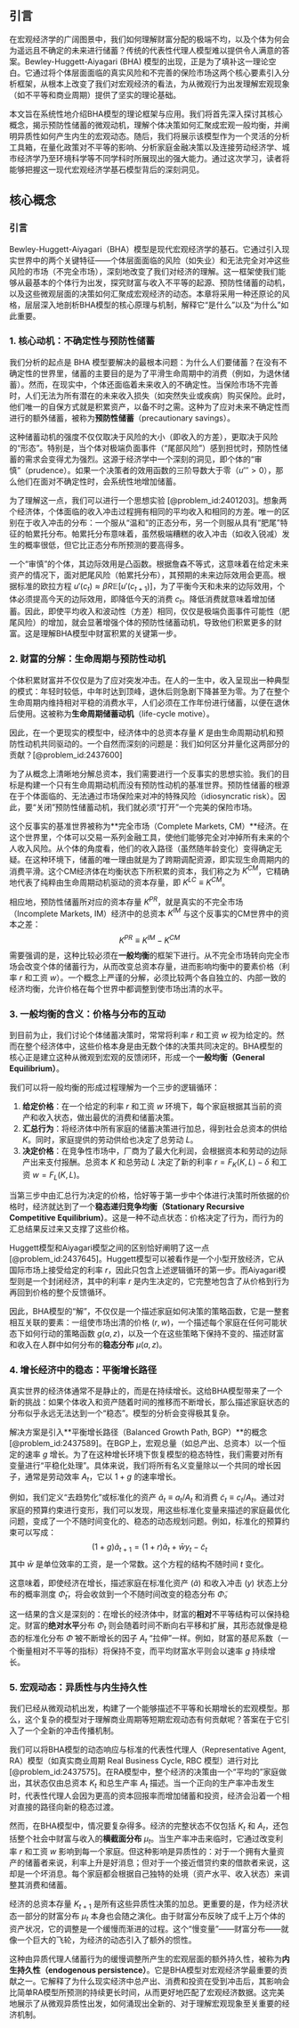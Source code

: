 ## 引言
在宏观经济学的广阔图景中，我们如何理解财富分配的极端不均，以及个体为何会为遥远且不确定的未来进行储蓄？传统的代表性代理人模型难以提供令人满意的答案。Bewley-Huggett-Aiyagari (BHA) 模型的出现，正是为了填补这一理论空白。它通过将个体层面面临的真实风险和不完善的保险市场这两个核心要素引入分析框架，从根本上改变了我们对宏观经济的看法，为从微观行为出发理解宏观现象（如不平等和商业周期）提供了坚实的理论基础。

本文旨在系统性地介绍BHA模型的理论框架与应用。我们将首先深入探讨其核心概念，揭示预防性储蓄的微观动机，理解个体决策如何汇聚成宏观一般均衡，并阐明异质性如何产生内生的宏观动态。随后，我们将展示该模型作为一个灵活的分析工具箱，在量化政策对不平等的影响、分析家庭金融决策以及连接劳动经济学、城市经济学乃至环境科学等不同学科时所展现出的强大能力。通过这次学习，读者将能够把握这一现代宏观经济学基石模型背后的深刻洞见。

## 核心概念

### 引言

Bewley-Huggett-Aiyagari（BHA）模型是现代宏观经济学的基石。它通过引入现实世界中的两个关键特征——个体层面面临的风险（如失业）和无法完全对冲这些风险的市场（不完全市场），深刻地改变了我们对经济的理解。这一框架使我们能够从最基本的个体行为出发，探究财富与收入不平等的起源、预防性储蓄的动机，以及这些微观层面的决策如何汇聚成宏观经济的动态。本章将采用一种还原论的风格，层层深入地剖析BHA模型的核心原理与机制，解释它“是什么”以及“为什么”如此重要。

### 1. 核心动机：不确定性与预防性储蓄

我们分析的起点是 BHA 模型要解决的最根本问题：为什么人们要储蓄？在没有不确定性的世界里，储蓄的主要目的是为了平滑生命周期中的消费（例如，为退休储蓄）。然而，在现实中，个体还面临着未来收入的不确定性。当保险市场不完善时，人们无法为所有潜在的未来收入损失（如突然失业或疾病）购买保险。此时，他们唯一的自保方式就是积累资产，以备不时之需。这种为了应对未来不确定性而进行的额外储蓄，被称为**预防性储蓄**（precautionary savings）。

这种储蓄动机的强度不仅仅取决于风险的大小（即收入的方差），更取决于风险的“形态”。特别是，当个体对极端负面事件（“尾部风险”）感到担忧时，预防性储蓄的需求会变得尤为强烈。这源于经济学中一个深刻的洞见，即个体的“审慎”（prudence）。如果一个决策者的效用函数的三阶导数大于零（$u''' > 0$），那么他们在面对不确定性时，会系统性地增加储蓄。

为了理解这一点，我们可以进行一个思想实验 [@problem_id:2401203]。想象两个经济体，个体面临的收入冲击过程拥有相同的平均收入和相同的方差。唯一的区别在于收入冲击的分布：一个服从“温和”的正态分布，另一个则服从具有“肥尾”特征的帕累托分布。帕累托分布意味着，虽然极端糟糕的收入冲击（如收入锐减）发生的概率很低，但它比正态分布所预测的要高得多。

一个“审慎”的个体，其边际效用是凸函数。根据詹森不等式，这意味着在给定未来资产的情况下，面对肥尾风险（帕累托分布），其预期的未来边际效用会更高。根据标准的欧拉方程 $u'(c_t) \approx \beta R \mathbb{E}[u'(c_{t+1})]$，为了平衡今天和未来的边际效用，个体必须提高今天的边际效用，即降低今天的消费 $c_t$。降低消费就意味着增加储蓄。因此，即使平均收入和波动性（方差）相同，仅仅是极端负面事件可能性（肥尾风险）的增加，就会显著增强个体的预防性储蓄动机，导致他们积累更多的财富。这是理解BHA模型中财富积累的关键第一步。

### 2. 财富的分解：生命周期与预防性动机

个体积累财富并不仅仅是为了应对突发冲击。在人的一生中，收入呈现出一种典型的模式：年轻时较低，中年时达到顶峰，退休后则急剧下降甚至为零。为了在整个生命周期内维持相对平稳的消费水平，人们必须在工作年份进行储蓄，以便在退休后使用。这被称为**生命周期储蓄动机**（life-cycle motive）。

因此，在一个更现实的模型中，经济体中的总资本存量 $K$ 是由生命周期动机和预防性动机共同驱动的。一个自然而深刻的问题是：我们如何区分并量化这两部分的贡献？[@problem_id:2437600]

为了从概念上清晰地分解总资本，我们需要进行一个反事实的思想实验。我们的目标是构建一个只有生命周期动机而没有预防性动机的基准世界。预防性储蓄的根源在于个体面临的、无法通过市场保险来对冲的特殊风险（idiosyncratic risk）。因此，要“关闭”预防性储蓄动机，我们就必须“打开”一个完美的保险市场。

这个反事实的基准世界被称为**完全市场（Complete Markets, CM）**经济。在这个世界里，个体可以交易一系列金融工具，使他们能够完全对冲掉所有未来的个人收入风险。从个体的角度看，他们的收入路径（虽然随年龄变化）变得确定无疑。在这种环境下，储蓄的唯一理由就是为了跨期调配资源，即实现生命周期内的消费平滑。这个CM经济体在均衡状态下所积累的资本，我们称之为 $K^{CM}$，它精确地代表了纯粹由生命周期动机驱动的资本存量，即 $K^{LC} \equiv K^{CM}$。

相应地，预防性储蓄所对应的资本存量 $K^{PR}$，就是真实的不完全市场（Incomplete Markets, IM）经济中的总资本 $K^{IM}$ 与这个反事实的CM世界中的资本之差：
$$
K^{PR} \equiv K^{IM} - K^{CM}
$$
需要强调的是，这种比较必须在**一般均衡**的框架下进行。从不完全市场转向完全市场会改变个体的储蓄行为，从而改变总资本存量，进而影响均衡中的要素价格（利率 $r$ 和工资 $w$）。一个概念上严谨的分解，必须比较两个各自独立的、内部一致的经济均衡，允许价格在每个世界中都调整到使市场出清的水平。

### 3. 一般均衡的含义：价格与分布的互动

到目前为止，我们讨论个体储蓄决策时，常常将利率 $r$ 和工资 $w$ 视为给定的。然而在整个经济体中，这些价格本身是由无数个体的决策共同决定的。BHA模型的核心正是建立这种从微观到宏观的反馈闭环，形成一个**一般均衡（General Equilibrium）**。

我们可以将一般均衡的形成过程理解为一个三步的逻辑循环：
1.  **给定价格**：在一个给定的利率 $r$ 和工资 $w$ 环境下，每个家庭根据其当前的资产和收入状态，做出最优的消费和储蓄决策。
2.  **汇总行为**：将经济体中所有家庭的储蓄决策进行加总，得到社会总资本的供给 $K$。同时，家庭提供的劳动供给也决定了总劳动 $L$。
3.  **决定价格**：在竞争性市场中，厂商为了最大化利润，会根据资本和劳动的边际产出来支付报酬。总资本 $K$ 和总劳动 $L$ 决定了新的利率 $r = F_K(K,L) - \delta$ 和工资 $w = F_L(K,L)$。

当第三步中由汇总行为决定的价格，恰好等于第一步中个体进行决策时所依据的价格时，经济就达到了一个**稳态递归竞争均衡（Stationary Recursive Competitive Equilibrium）**。这是一种不动点状态：价格决定了行为，而行为的汇总结果反过来又支撑了这些价格。

Huggett模型和Aiyagari模型之间的区别恰好阐明了这一点 [@problem_id:2437645]。Huggett模型可以被看作是一个小型开放经济，它从国际市场上接受给定的利率 $r$，因此只包含上述逻辑循环的第一步。而Aiyagari模型则是一个封闭经济，其中的利率 $r$ 是内生决定的，它完整地包含了从价格到行为再回到价格的整个反馈循环。

因此，BHA模型的“解”，不仅仅是一个描述家庭如何决策的策略函数，它是一整套相互关联的要素：一组使市场出清的价格 $(r, w)$，一个描述每个家庭在任何可能状态下如何行动的策略函数 $g(a, z)$，以及一个在这些策略下保持不变的、描述财富和收入在人群中如何分布的**稳态分布** $\mu(a, z)$。

### 4. 增长经济中的稳态：平衡增长路径

真实世界的经济体通常不是静止的，而是在持续增长。这给BHA模型带来了一个新的挑战：如果个体收入和资产随着时间的推移而不断增长，那么描述家庭状态的分布似乎永远无法达到一个“稳态”。模型的分析会变得极其复杂。

解决方案是引入**平衡增长路径（Balanced Growth Path, BGP）**的概念 [@problem_id:2437589]。在BGP上，宏观总量（如总产出、总资本）以一个恒定的速率 $g$ 增长。为了在这种增长环境下恢复模型的稳态特性，我们需要对所有变量进行“平稳化处理”。具体来说，我们将所有名义变量除以一个共同的增长因子，通常是劳动效率 $A_t$，它以 $1+g$ 的速率增长。

例如，我们定义“去趋势化”或标准化的资产 $\tilde{a}_t \equiv a_t / A_t$ 和消费 $\tilde{c}_t \equiv c_t / A_t$。通过对家庭的预算约束进行变形，我们可以发现，用这些标准化变量来描述的家庭最优化问题，变成了一个不随时间变化的、稳态的动态规划问题。例如，标准化的预算约束可以写成：
$$
(1+g) \tilde{a}_{t+1} = (1+r) \tilde{a}_t + \bar{w} y_t - \tilde{c}_t
$$
其中 $\bar{w}$ 是单位效率的工资，是一个常数。这个方程的结构不随时间 $t$ 变化。

这意味着，即使经济在增长，描述家庭在标准化资产 $(\tilde{a})$ 和收入冲击 $(y)$ 状态上分布的概率测度 $\tilde{\Phi}_t$，将会收敛到一个不随时间改变的稳态分布 $\tilde{\Phi}$。

这一结果的含义是深刻的：在增长的经济体中，财富的**相对**不平等结构可以保持稳定。财富的**绝对水平**分布 $\Phi_t$ 则会随着时间不断向右平移和扩展，其形态就像是稳态的标准化分布 $\tilde{\Phi}$ 被不断增长的因子 $A_t$ “拉伸”一样。例如，财富的基尼系数（一个衡量相对不平等的指标）将保持不变，而平均财富水平则会以速率 $g$ 持续增长。

### 5. 宏观动态：异质性与内生持久性

我们已经从微观动机出发，构建了一个能够描述不平等和长期增长的宏观模型。那么，这个复杂的模型对于理解商业周期等短期宏观动态有何贡献呢？答案在于它引入了一个全新的冲击传播机制。

我们可以将BHA模型的动态响应与标准的代表性代理人（Representative Agent, RA）模型（如真实商业周期 Real Business Cycle, RBC 模型）进行对比 [@problem_id:2437575]。在RA模型中，整个经济的决策由一个“平均的”家庭做出，其状态仅由总资本 $K_t$ 和总生产率 $A_t$ 描述。当一个正向的生产率冲击发生时，代表性代理人会因为更高的资本回报率而增加储蓄和投资，经济会沿着一个相对直接的路径向新的稳态过渡。

然而，在BHA模型中，情况要复杂得多。经济的完整状态不仅包括 $K_t$ 和 $A_t$，还包括整个社会中财富与收入的**横截面分布** $\mu_t$。当生产率冲击来临时，它通过改变利率 $r$ 和工资 $w$ 影响到每一个家庭。但这种影响是异质性的：对于一个拥有大量资产的储蓄者来说，利率上升是好消息；但对于一个接近借贷约束的借款者来说，这却是一个坏消息。每个家庭都会根据自己独特的处境（资产水平、收入状态）来调整其消费和储蓄。

经济的总资本存量 $K_{t+1}$ 是所有这些异质性决策的加总。更重要的是，作为经济状态一部分的财富分布 $\mu_t$ 本身也会随之演化。由于财富分布反映了成千上万个体的资产状况，它的调整是一个缓慢而渐进的过程。这个“慢变量”——财富分布——就像一个巨大的飞轮，为经济的动态引入了额外的惯性。

这种由异质代理人储蓄行为的缓慢调整所产生的宏观层面的额外持久性，被称为**内生持久性（endogenous persistence）**。它是BHA模型对宏观经济学最重要的贡献之一。它解释了为什么现实经济中总产出、消费和投资在受到冲击后，其影响会比简单RA模型所预测的持续更长时间，从而更好地匹配了宏观经济数据。这完美地展示了从微观异质性出发，如何涌现出全新的、对于理解宏观现象至关重要的经济机制。

